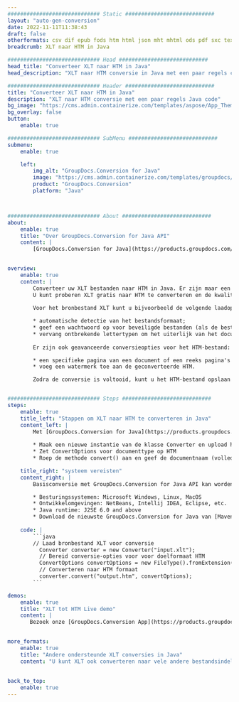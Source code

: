 ```yaml
---
############################# Static ############################
layout: "auto-gen-conversion"
date: 2022-11-11T11:38:43
draft: false
otherformats: csv dif epub fods htm html json mht mhtml ods pdf sxc tex tsv xlam xls xlsb xlsm xlsx xlt xltm xltx xml xps
breadcrumb: XLT naar HTM in Java

############################# Head ############################
head_title: "Converteer XLT naar HTM in Java"
head_description: "XLT naar HTM conversie in Java met een paar regels code. Converteer meer dan 160 bestandsindelingen met de GroupDocs-documentconversie-API voor Java"

############################# Header ############################
title: "Converteer XLT naar HTM in Java"
description: "XLT naar HTM conversie met een paar regels Java code"
bg_image: "https://cms.admin.containerize.com/templates/aspose/App_Themes/V3/images/bg/header1.png"
bg_overlay: false
button:
    enable: true

############################# SubMenu ############################
submenu:
    enable: true

    left:
        img_alt: "GroupDocs.Conversion for Java"
        image: "https://cms.admin.containerize.com/templates/groupdocs/images/product-logos/90x90-noborder/groupdocs-conversion-java.png"
        product: "GroupDocs.Conversion"
        platform: "Java"



############################# About ############################
about:
    enable: true
    title: "Over GroupDocs.Conversion for Java API"
    content: |
        [GroupDocs.Conversion for Java](https://products.groupdocs.com/conversion/java/) is een geavanceerde conversie-API voor bestandsindelingen voor het converteren tussen populaire afbeeldings- en documentindelingen zoals Microsoft Office, OpenDocument, PDF, HTML, e-mail, CAD. en nog veel meer met slechts een paar regels code. De native API detecteert automatisch de formaten van de originele documenten en biedt veel opties voor het aanpassen van de geconverteerde documenten. Naast de functie om informatie uit een document te extraheren, ondersteunt het standaard ook het cachen van de conversieresultaten naar de lokale schijf. Elk type cacheopslag kan echter worden ondersteund door de juiste interfaces te implementeren - Amazon S3, Dropbox, Google Drive, Windows Azure, Reddis of andere.
    

overview:
    enable: true
    content: |
        Converteer uw XLT bestanden naar HTM in Java. Er zijn maar een paar regels Java code nodig op elk platform naar keuze, zoals Windows, Linux, macOS.
        U kunt proberen XLT gratis naar HTM te converteren en de kwaliteit van de conversieresultaten te evalueren. Naast eenvoudige scripts voor bestandsconversie, kunt u meer geavanceerde opties proberen voor het laden van het XLT-bronbestand en het opslaan van de HTM-uitvoer. 
        
        Voor het bronbestand XLT kunt u bijvoorbeeld de volgende laadopties gebruiken:

        * automatische detectie van het bestandsformaat;
        * geef een wachtwoord op voor beveiligde bestanden (als de bestandsindeling dit ondersteunt);
        * vervang ontbrekende lettertypen om het uiterlijk van het document te behouden.
        
        Er zijn ook geavanceerde conversieopties voor het HTM-bestand:

        * een specifieke pagina van een document of een reeks pagina's converteren;
        * voeg een watermerk toe aan de geconverteerde HTM.

        Zodra de conversie is voltooid, kunt u het HTM-bestand opslaan in uw lokale bestandspad of in opslag van derden, zoals FTP, Amazon S3, Google Drive, Dropbox enz. Let op - om XLT te converteren tot HTM, hoeft u geen extra software te installeren, zoals MS Office, Open Office, Adobe Acrobat Reader etc.


############################# Steps ############################
steps:
    enable: true
    title_left: "Stappen om XLT naar HTM te converteren in Java"
    content_left: |
        Met [GroupDocs.Conversion for Java](https://products.groupdocs.com/conversion/java/) kunnen ontwikkelaars het XLT-bestand eenvoudig converteren naar HTM met een paar regels code.
        
        * Maak een nieuwe instantie van de klasse Converter en upload het bestand XLT met het volledige pad
        * Zet ConvertOptions voor documenttype op HTM
        * Roep de methode convert() aan en geef de documentnaam (volledig pad) en formaat (HTM) door als parameter

    title_right: "systeem vereisten"
    content_right: |
        Basisconversie met GroupDocs.Conversion for Java API kan worden gedaan met slechts een paar regels code. Onze API's worden ondersteund op alle belangrijke platforms en besturingssystemen. Voordat u de onderstaande code uitvoert, moet u ervoor zorgen dat de volgende vereisten op uw systeem zijn geïnstalleerd.

        * Besturingssystemen: Microsoft Windows, Linux, MacOS
        * Ontwikkelomgevingen: NetBeans, Intellij IDEA, Eclipse, etc.
        * Java runtime: J2SE 6.0 and above
        * Download de nieuwste GroupDocs.Conversion for Java van [Maven](https://repository.groupdocs.com/webapp/#/artifacts/browse/tree/General/repo/com/groupdocs/groupdocs-conversion)
         
    code: |
        ```java    
        // Laad bronbestand XLT voor conversie
          Converter converter = new Converter("input.xlt");
          // Bereid conversie-opties voor voor doelformaat HTM
          ConvertOptions convertOptions = new FileType().fromExtension("htm").getConvertOptions();
          // Converteren naar HTM formaat
          converter.convert("output.htm", convertOptions);
        ```

demos:
    enable: true
    title: "XLT tot HTM Live demo"
    content: |
       Bezoek onze [GroupDocs.Conversion App](https://products.groupdocs.app/conversion/family) website en probeer XLT naar HTM conversie nu. De gratis demo heeft de volgende voordelen:
          

more_formats:
    enable: true
    title: "Andere ondersteunde XLT conversies in Java"
    content: "U kunt XLT ook converteren naar vele andere bestandsindelingen. Zie de lijst hieronder."
       
       
back_to_top:
    enable: true
---
```

